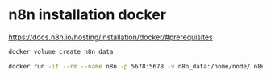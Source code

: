 # n8n installation docker
https://docs.n8n.io/hosting/installation/docker/#prerequisites
```bash
docker volume create n8n_data

docker run -it --rm --name n8n -p 5678:5678 -v n8n_data:/home/node/.n8n docker.n8n.io/n8nio/n8n
```